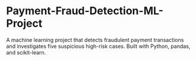 # Payment-Fraud-Detection-ML-Project
A machine learning project that detects fraudulent payment transactions and investigates five suspicious high-risk cases. Built with Python, pandas, and scikit-learn.
